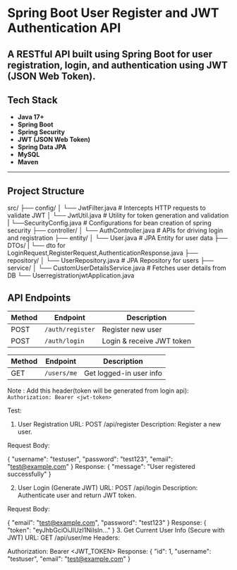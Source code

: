 #  Spring Boot User Register and JWT Authentication API

A RESTful API built using **Spring Boot** for user registration, login, and authentication using **JWT (JSON Web Token)**.
---

##  Tech Stack

- **Java 17+**
- **Spring Boot**
- **Spring Security**
- **JWT (JSON Web Token)**
- **Spring Data JPA**
- **MySQL**
- **Maven**

---

## Project Structure

src/
├── config/
│ └── JwtFilter.java # Intercepts HTTP requests to validate JWT
│ └── JwtUtil.java # Utility for token generation and validation
| └──SecurityConfig.java # Configurations for bean creation of spring security
├── controller/
│ └── AuthController.java # APIs for driving login and registration
├── entity/
│ └── User.java # JPA Entity for user data
├── DTOs/
|  └── dto for LoginRequest,RegisterRequest,AuthenticationResponse.java
├── repository/
│ └── UserRepository.java # JPA Repository for users
├── service/
│ └── CustomUserDetailsService.java # Fetches user details from DB
└── UserregistrationjwtApplication.java

##  API Endpoints

| Method | Endpoint         | Description                |
|--------|------------------|----------------------------|
| POST   | `/auth/register` | Register new user          |
| POST   | `/auth/login`    | Login & receive JWT token  |

| Method | Endpoint     | Description            |
|--------|--------------|------------------------|
| GET    | `/users/me`  | Get logged-in user info |

Note : Add this header(token will be generated from login api):  
`Authorization: Bearer <jwt-token>`

Test: 


1. User Registration
URL: POST /api/register
Description: Register a new user.

Request Body:

{
  "username": "testuser",
  "password": "test123",
  "email": "test@example.com"
}
Response:
{
  "message": "User registered successfully"
}

2. User Login (Generate JWT)
URL: POST /api/login
Description: Authenticate user and return JWT token.

Request Body:

{
   "email": "test@example.com",
  "password": "test123"
}
Response:
{
  "token": "eyJhbGciOiJIUzI1NiIsIn..."
}
3. Get Current User Info (Secure with JWT)
URL: GET /api/user/me
Headers:

Authorization: Bearer <JWT_TOKEN>
Response:
{
  "id": 1,
  "username": "testuser",
  "email": "test@example.com"
}
